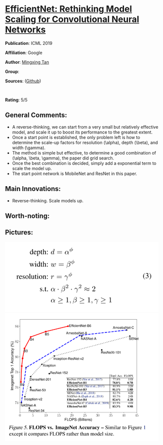 [EfficientNet: Rethinking Model Scaling for Convolutional Neural Networks](https://arxiv.org/abs/1905.11946)
======

__Publication__: ICML 2019

__Affiliation__: Google

__Author__: [Mingxing Tan](https://scholar.google.com/citations?user=6POeyBoAAAAJ&hl=en)

__Group__: 

__Sources__: ([Github](https://github.com/lukemelas/EfficientNet-PyTorch))

<br/>    

__Rating__: 5/5
<br/> 

General Comments:
------
* A reverse-thinking, we can start from a very small but relatively effective model, and scale it up to boost its performance to the greatest extent.
* Once a start point is established, the only problem left is how to determine the scale-up factors for resolution (\alpha), depth (\beta), and width (\gamma).
* The method is simple but effective, to determine a good combination of (\alpha, \beta, \gamma), the paper did grid search.
* Once the best combination is decided, simply add a exponential term to scale the model up.
* The start point network is MobileNet and ResNet in this paper. 

Main Innovations:
------
* Reverse-thinking. Scale models up.

Worth-noting:
------


Pictures:
------
![Image1](../img/EfficientNet_1.png )
![Image2](../img/EfficientNet_2.png )
